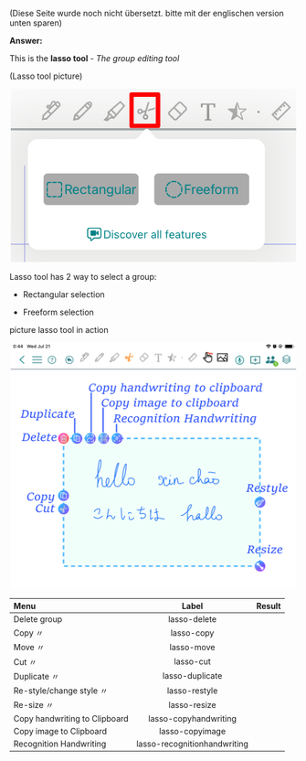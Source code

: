 (Diese Seite wurde noch nicht übersetzt. bitte mit der englischen version unten sparen)

**Answer:**

This is the **lasso tool** - *The group editing tool*

(Lasso tool picture)
<p align="center"> <img width="500" src="https://raw.githubusercontent.com/collanotewiki/collanotewiki.github.io/main/images/FAQimage/notescreenlasso.PNG" alt="Uninstall-CollaNote"> </p>

Lasso tool has 2 way to select a group:

- Rectangular selection

- Freeform selection

<!--more-->  

picture lasso tool in action
<p align="center"> <img width="500" src="https://raw.githubusercontent.com/collanotewiki/collanotewiki.github.io/main/images/FAQimage/notescreenlasso1.PNG" alt="Uninstall-CollaNote"> </p>

| **Menu**                        | **Label**            | **Result**                                                 |
|:--------------------------------|:--------------------:|:----------------------------------------------------------:|
| Delete group                    | lasso-delete         | |
| Copy  〃                        | lasso-copy           | |
| Move  〃                        | lasso-move           | |
| Cut   〃                        | lasso-cut            | |
| Duplicate 〃                    | lasso-duplicate      | |
| Re-style/change style  〃       | lasso-restyle        | |
| Re-size  〃                     | lasso-resize         | |
| Copy handwriting to Clipboard   | lasso-copyhandwriting| |
| Copy image to Clipboard         | lasso-copyimage      | |
| Recognition Handwriting          | lasso-recognitionhandwriting||
